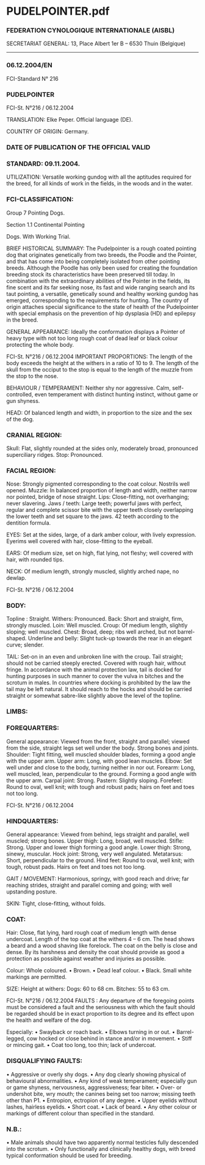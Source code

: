 # PUDELPOINTER.pdf


### FEDERATION CYNOLOGIQUE INTERNATIONALE (AISBL)


SECRETARIAT GENERAL: 13, Place Albert 1er  B – 6530 Thuin (Belgique)
______________________________________________________________________________

### 06.12.2004/EN



FCI-Standard N° 216

### PUDELPOINTER





FCI-St. N°216  / 06.12.2004

TRANSLATION: Elke Peper.  Official language (DE).

COUNTRY OF ORIGIN: Germany.

### DATE OF PUBLICATION OF THE OFFICIAL VALID



### STANDARD: 09.11.2004.



UTILIZATION: Versatile working gundog with all the aptitudes
required for the breed, for all kinds of work in the fields, in the
woods and in the water.

### FCI-CLASSIFICATION:


Group  7      Pointing Dogs.

Section 1.1 Continental Pointing



Dogs.
With Working Trial.

BRIEF HISTORICAL SUMMARY: The Pudelpointer is a rough
coated pointing dog that originates genetically from two breeds, the
Poodle and the Pointer, and that has come into being completely
isolated from other pointing breeds. Although the Poodle has only
been used for creating the foundation breeding stock its
characteristics have been preserved till today. In combination with
the extraordinary abilities of the Pointer in the fields, its fine scent
and its far seeking nose, its fast and wide ranging search and its taut
pointing, a versatile, genetically sound and healthy working gundog
has emerged, corresponding to the requirements for hunting. The
country of origin attaches special significance to the state of health of
the Pudelpointer with special emphasis on the prevention of hip
dysplasia (HD) and epilepsy in the breed.

GENERAL APPEARANCE: Ideally the conformation displays a
Pointer of heavy type with not too long rough coat of dead leaf or
black colour protecting the whole body.





FCI-St. N°216  / 06.12.2004
IMPORTANT PROPORTIONS: The length of the body exceeds
the height at the withers in a ratio of 10 to 9. The length of the skull
from the occiput to the stop is equal to the length of the muzzle from
the stop to the nose.

BEHAVIOUR / TEMPERAMENT: Neither shy nor aggressive.
Calm, self-controlled, even temperament with distinct hunting
instinct, without game or gun shyness.

HEAD: Of balanced length and width, in proportion to the size and
the sex of the dog.

### CRANIAL REGION:


Skull: Flat, slightly rounded at the sides only, moderately broad,
pronounced superciliary ridges.
Stop: Pronounced.

### FACIAL REGION:


Nose: Strongly pigmented corresponding to the coat colour. Nostrils
well opened.
Muzzle: In balanced proportion of length and width, neither narrow
nor pointed, bridge of nose straight.
Lips: Close-fitting, not overhanging; never slavering.
Jaws / teeth: Large teeth; powerful jaws with perfect, regular and
complete scissor bite with the upper teeth closely overlapping the
lower teeth and set square to the jaws. 42 teeth according to the
dentition formula.

EYES: Set at the sides, large, of a dark amber colour, with lively
expression. Eyerims well covered with hair, close-fitting to the
eyeball.

EARS: Of medium size, set on high, flat lying, not fleshy; well
covered with hair, with rounded tips.

NECK: Of medium length, strongly muscled, slightly arched nape,
no dewlap.



FCI-St. N°216  / 06.12.2004


### BODY:


Topline : Straight.
Withers: Pronounced.
Back: Short and straight, firm, strongly muscled.
Loin: Well muscled.
Croup: Of medium length, slightly sloping; well muscled.
Chest: Broad, deep; ribs well arched, but not barrel-shaped.
Underline and belly: Slight tuck-up towards the rear in an elegant
curve; slender.

TAIL: Set-on in an even and unbroken line with the croup. Tail
straight; should not be carried steeply erected. Covered with rough
hair, without fringe.
In accordance with the animal protection law, tail is docked for
hunting purposes in such manner to cover the vulva in bitches and
the scrotum in males. In countries where docking is prohibited by the
law the tail may be left natural. It should reach to the hocks and
should be carried straight or somewhat sabre-like slightly above the
level of the topline.

### LIMBS:



### FOREQUARTERS:


General appearance: Viewed from the front, straight and parallel;
viewed from the side, straight legs set well under the body. Strong
bones and joints.
Shoulder: Tight fitting, well muscled shoulder blades, forming a
good angle with the upper arm.
Upper arm: Long, with good lean muscles.
Elbow: Set well under and close to the body, turning neither in nor
out.
Forearm: Long, well muscled, lean, perpendicular to the ground.
Forming a good angle with the upper arm.
Carpal joint: Strong.
Pastern: Slightly sloping.
Forefeet: Round to oval, well knit; with tough and robust pads; hairs
on feet and toes not too long.



FCI-St. N°216  / 06.12.2004


### HINDQUARTERS:


General appearance: Viewed from behind, legs straight and parallel,
well muscled; strong bones.
Upper thigh: Long, broad, well muscled.
Stifle: Strong. Upper and lower thigh forming a good angle.
Lower thigh: Strong, sinewy, muscular.
Hock joint: Strong, very well angulated.
Metatarsus: Short, perpendicular to the ground.
Hind feet: Round to oval, well knit; with tough, robust pads. Hairs on
feet and toes not too long.

GAIT / MOVEMENT: Harmonious, springy, with good reach and
drive; far reaching strides, straight and parallel coming and going;
with well upstanding posture.

SKIN: Tight, close-fitting, without folds.

### COAT:


Hair: Close, flat lying, hard rough coat of medium length with dense
undercoat. Length of the top coat at the withers 4 – 6 cm. The head
shows a beard and a wood shaving like forelock. The coat on the
belly is close and dense. By its harshness and density the coat should
provide as good a protection as possible against weather and injuries
as possible.

Colour: Whole coloured.
•  Brown.
•  Dead leaf colour.
•  Black.
Small white markings are permitted.

SIZE: Height at withers:  Dogs:       60 to 68 cm.
Bitches:    55 to 63 cm.





FCI-St. N°216  / 06.12.2004
FAULTS : Any departure of the foregoing points must be considered
a fault and the seriousness with which the fault should be regarded
should be in exact proportion to its degree and its effect upon the
health and welfare of the dog.

Especially:
•
Swayback or roach back.
•
Elbows turning in or out.
•
Barrel-legged, cow hocked or close behind in stance and/or
in movement.
•
Stiff or mincing gait.
•
Coat too long, too thin; lack of undercoat.

### DISQUALIFYING FAULTS:


•
Aggressive or overly shy dogs.
•
Any dog clearly showing physical of behavioural
abnormalities.
•
Any kind of weak temperament; especially gun or game
shyness, nervousness, aggressiveness; fear biter.
•
Over- or undershot bite, wry mouth; the canines being set too
narrow; missing teeth other than P1.
•
Entropion, ectropion of any degree.
•
Upper eyelids without lashes, hairless eyelids.
•
Short coat.
•
Lack of beard.
•
Any other colour or markings of different colour than
specified in the standard.


### N.B.:


•     Male animals should have two apparently normal testicles
fully descended into the scrotum.
•     Only functionally and clinically healthy dogs, with breed
typical conformation should be used for breeding.






